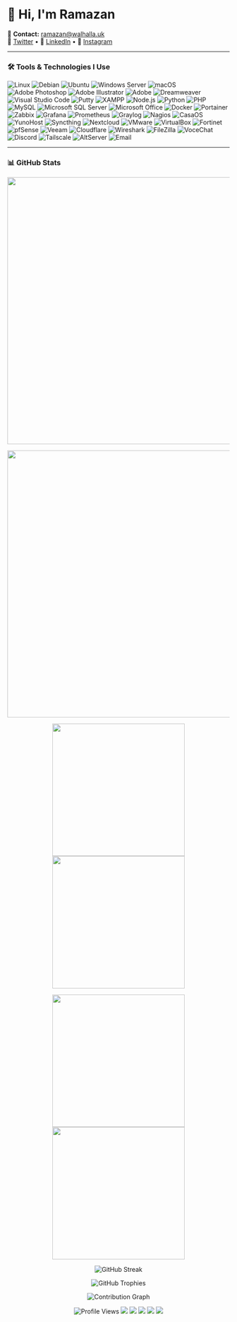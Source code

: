 # 👋 Hi, I'm Ramazan

📧 **Contact:** ramazan@walhalla.uk  
🌟 [Twitter](https://twitter.com/ramazantaskinn) • 💼 [LinkedIn](https://www.linkedin.com/in/ramazan-taşkın-177923237) • 📸 [Instagram](https://instagram.com/ramazantaskiin)

---


### 🛠️ Tools & Technologies I Use

![Linux](https://img.shields.io/badge/Linux-FCC624?style=flat&logo=linux&logoColor=black)
![Debian](https://img.shields.io/badge/Debian-A81D33?style=flat&logo=debian&logoColor=white)
![Ubuntu](https://img.shields.io/badge/Ubuntu-E95420?style=flat&logo=ubuntu&logoColor=white)
![Windows Server](https://img.shields.io/badge/Windows_Server-0078D6?style=flat&logo=windows&logoColor=white)
![macOS](https://img.shields.io/badge/macOS-000000?style=flat&logo=apple&logoColor=white)
![Adobe Photoshop](https://img.shields.io/badge/Photoshop-31A8FF?style=flat&logo=adobe-photoshop&logoColor=white)
![Adobe Illustrator](https://img.shields.io/badge/Illustrator-FF9A00?style=flat&logo=adobe-illustrator&logoColor=white)
![Adobe](https://img.shields.io/badge/Adobe-FF0000?style=flat&logo=adobe&logoColor=white)
![Dreamweaver](https://img.shields.io/badge/Dreamweaver-35FA00?style=flat&logo=adobe-dreamweaver&logoColor=white)
![Visual Studio Code](https://img.shields.io/badge/VS_Code-007ACC?style=flat&logo=visual-studio-code&logoColor=white)
![Putty](https://img.shields.io/badge/Putty-FFFFFF?style=flat&logo=gnometerminal&logoColor=black)
![XAMPP](https://img.shields.io/badge/XAMPP-FB7A24?style=flat&logo=xampp&logoColor=white)
![Node.js](https://img.shields.io/badge/Node.js-339933?style=flat&logo=node.js&logoColor=white)
![Python](https://img.shields.io/badge/Python-3776AB?style=flat&logo=python&logoColor=white)
![PHP](https://img.shields.io/badge/PHP-777BB4?style=flat&logo=php&logoColor=white)
![MySQL](https://img.shields.io/badge/MySQL-4479A1?style=flat&logo=mysql&logoColor=white)
![Microsoft SQL Server](https://img.shields.io/badge/SQL_Server-CC2927?style=flat&logo=microsoft-sql-server&logoColor=white)
![Microsoft Office](https://img.shields.io/badge/Microsoft_Office-D83B01?style=flat&logo=microsoft-office&logoColor=white)
![Docker](https://img.shields.io/badge/Docker-2496ED?style=flat&logo=docker&logoColor=white)
![Portainer](https://img.shields.io/badge/Portainer-13BEF9?style=flat&logo=portainer&logoColor=white)
![Zabbix](https://img.shields.io/badge/Zabbix-EE0000?style=flat&logo=zabbix&logoColor=white)
![Grafana](https://img.shields.io/badge/Grafana-F46800?style=flat&logo=grafana&logoColor=white)
![Prometheus](https://img.shields.io/badge/Prometheus-E6522C?style=flat&logo=prometheus&logoColor=white)
![Graylog](https://img.shields.io/badge/Graylog-31363F?style=flat&logo=data:image/svg+xml;base64,PHN2ZyB3aWR0aD0iMzIiIGhlaWdodD0iMzIiIHZpZXdCb3g9IjAgMCAzMiAzMiIgZmlsbD0ibm9uZSIgdmlsZXJhZ3Vlc0JhY2tncm91bmQ9Im5vbmUiPjwvc3ZnPg==&logoColor=white)
![Nagios](https://img.shields.io/badge/Nagios-000000?style=flat&logo=nagios&logoColor=white)
![CasaOS](https://img.shields.io/badge/CasaOS-1F4068?style=flat&logo=home-assistant&logoColor=white)
![YunoHost](https://img.shields.io/badge/YunoHost-FF5F57?style=flat&logo=debian&logoColor=white)
![Syncthing](https://img.shields.io/badge/Syncthing-007ACC?style=flat&logo=sync&logoColor=white)
![Nextcloud](https://img.shields.io/badge/Nextcloud-0082C9?style=flat&logo=nextcloud&logoColor=white)
![VMware](https://img.shields.io/badge/VMware-607078?style=flat&logo=vmware&logoColor=white)
![VirtualBox](https://img.shields.io/badge/VirtualBox-183A61?style=flat&logo=virtualbox&logoColor=white)
![Fortinet](https://img.shields.io/badge/Fortinet-EE1D23?style=flat&logo=fortinet&logoColor=white)
![pfSense](https://img.shields.io/badge/pfSense-212121?style=flat&logo=pfSense&logoColor=white)
![Veeam](https://img.shields.io/badge/Veeam-00B336?style=flat&logoColor=white)
![Cloudflare](https://img.shields.io/badge/Cloudflare-F38020?style=flat&logo=cloudflare&logoColor=white)
![Wireshark](https://img.shields.io/badge/Wireshark-1679A7?style=flat&logo=wireshark&logoColor=white)
![FileZilla](https://img.shields.io/badge/FileZilla-BF0000?style=flat&logo=filezilla&logoColor=white)
![VoceChat](https://img.shields.io/badge/VoceChat-0099ff?style=flat&logo=wechat&logoColor=white)
![Discord](https://img.shields.io/badge/Discord_Bot-5865F2?style=flat&logo=discord&logoColor=white)
![Tailscale](https://img.shields.io/badge/Tailscale-0042FF?style=flat&logo=tailscale&logoColor=white)
![AltServer](https://img.shields.io/badge/AltServer-5F7FFF?style=flat&logo=apple&logoColor=white)
![Email](https://img.shields.io/badge/MX%20Mail-0078D4?style=flat&logo=microsoftoutlook&logoColor=white)

---


### 📊 GitHub Stats

<p align="center">
  <img src="https://github-readme-stats.vercel.app/api?username=ramazan-taskin&show_icons=true&include_all_commits=true&count_private=true&theme=solarized-dark&hide_border=true" width="605" />
</p>

<p align="center">
  <img src="https://github-profile-summary-cards.vercel.app/api/cards/profile-details?username=ramazan-taskin&theme=solarized_dark" width="605" />
</p>

<p align="center">
  <img src="https://github-profile-summary-cards.vercel.app/api/cards/stats?username=ramazan-taskin&theme=solarized_dark" width="300" />
  <img src="https://github-profile-summary-cards.vercel.app/api/cards/productive-time?username=ramazan-taskin&theme=solarized_dark&utcOffset=+3" width="300" />
</p>

<p align="center">
  <img src="https://github-profile-summary-cards.vercel.app/api/cards/repos-per-language?username=ramazan-taskin&theme=solarized_dark" width="300" />
  <img src="https://github-profile-summary-cards.vercel.app/api/cards/most-commit-language?username=ramazan-taskin&theme=solarized_dark" width="300" />
</p>

<p align="center">
  <img src="https://github-readme-streak-stats.herokuapp.com/?user=ramazan-taskin&theme=default" alt="GitHub Streak" />
</p>

<p align="center">
  <img src="https://github-profile-trophy.vercel.app/?username=ramazan-taskin&theme=flat&no-frame=true&row=1&column=6" alt="GitHub Trophies" />
</p>

<p align="center">
  <img src="https://github-readme-activity-graph.vercel.app/graph?username=ramazan-taskin&theme=default" alt="Contribution Graph" />
</p>

<p align="center">
  <img src="https://komarev.com/ghpvc/?username=ramazan-taskin&label=Profile%20Views&color=0e75b6&style=flat" alt="Profile Views" />
  <img src="https://badges.pufler.dev/years/ramazan-taskin?logo=GitHub" />
  <img src="https://badges.pufler.dev/repos/ramazan-taskin?logo=GitHub" />
  <img src="https://badges.pufler.dev/gists/ramazan-taskin?logo=GitHub" />
  <img src="https://badges.pufler.dev/commits/monthly/ramazan-taskin?logo=GitHub" />
  <img src="https://badges.pufler.dev/commits/yearly/ramazan-taskin?logo=GitHub" />
</p>
